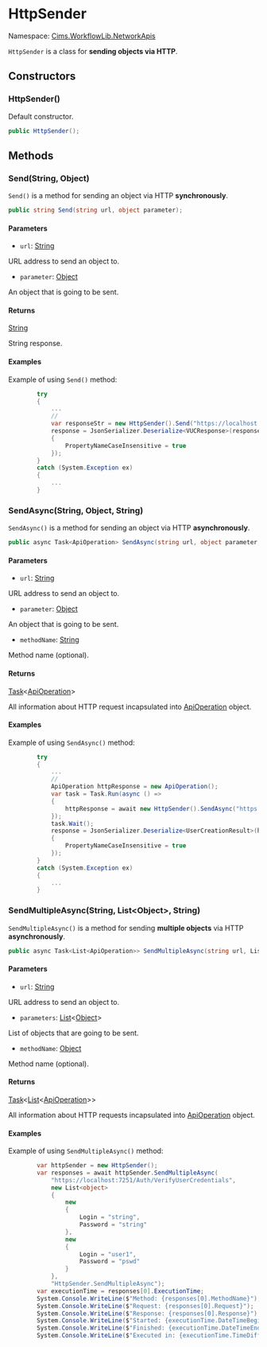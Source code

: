 # HttpSender

Namespace: [Cims.WorkflowLib.NetworkApis](Cims.WorkflowLib.NetworkApis.md)

`HttpSender` is a class for **sending objects via HTTP**.

## Constructors 

### HttpSender()

Default constructor.

```C#
public HttpSender();
```

## Methods

### Send(String, Object)

`Send()` is a method for sending an object via HTTP **synchronously**.

```C#
public string Send(string url, object parameter);
```

#### Parameters 

- `url`: [String](https://learn.microsoft.com/en-us/dotnet/api/system.string)

URL address to send an object to.

- `parameter`: [Object](https://learn.microsoft.com/en-us/dotnet/api/system.object)

An object that is going to be sent.

#### Returns 

[String](https://learn.microsoft.com/en-us/dotnet/api/system.string)

String response.

#### Examples 

Example of using `Send()` method: 
```C#
        try
        {
            ...
            // 
            var responseStr = new HttpSender().Send("https://localhost:7251/Auth/VerifyUserCredentials", request);
            response = JsonSerializer.Deserialize<VUCResponse>(responseStr, new JsonSerializerOptions
            {
                PropertyNameCaseInsensitive = true
            });
        }
        catch (System.Exception ex)
        {
            ...
        }
```

### SendAsync(String, Object, String)

`SendAsync()` is a method for sending an object via HTTP **asynchronously**.

```C#
public async Task<ApiOperation> SendAsync(string url, object parameter, string methodName = "");
```

#### Parameters 

- `url`: [String](https://learn.microsoft.com/en-us/dotnet/api/system.string)

URL address to send an object to.

- `parameter`: [Object](https://learn.microsoft.com/en-us/dotnet/api/system.object)

An object that is going to be sent.

- `methodName`: [String](https://learn.microsoft.com/en-us/dotnet/api/system.string)

Method name (optional).

#### Returns 

[Task](https://learn.microsoft.com/en-us/dotnet/api/system.threading.tasks.task-1)<[ApiOperation](../Models/ApiOperation.md)>

All information about HTTP request incapsulated into [ApiOperation](../Models/ApiOperation.md) object.

#### Examples

Example of using `SendAsync()` method: 
```C#
        try
        {
            ...
            // 
            ApiOperation httpResponse = new ApiOperation();
            var task = Task.Run(async () => 
            {
                httpResponse = await new HttpSender().SendAsync("https://localhost:7251/Auth/AddUser", request, "Auth/AddUser");
            });
            task.Wait();
            response = JsonSerializer.Deserialize<UserCreationResult>(httpResponse.Response, new JsonSerializerOptions
            {
                PropertyNameCaseInsensitive = true
            });
        }
        catch (System.Exception ex)
        {
            ...
        }
```

### SendMultipleAsync(String, List\<Object\>, String)

`SendMultipleAsync()` is a method for sending **multiple objects** via HTTP **asynchronously**.

```C#
public async Task<List<ApiOperation>> SendMultipleAsync(string url, List<object> parameters, string methodName = "");
```

#### Parameters 

- `url`: [String](https://learn.microsoft.com/en-us/dotnet/api/system.string)

URL address to send an object to.

- `parameters`: [List](https://learn.microsoft.com/en-us/dotnet/api/system.collections.generic.list-1)<[Object](https://learn.microsoft.com/en-us/dotnet/api/system.object)>

List of objects that are going to be sent.

- `methodName`: [Object](https://learn.microsoft.com/en-us/dotnet/api/system.object)

Method name (optional).

#### Returns 

[Task](https://learn.microsoft.com/en-us/dotnet/api/system.threading.tasks.task-1)<[List](https://learn.microsoft.com/en-us/dotnet/api/system.collections.generic.list-1)\<[ApiOperation](../Models/ApiOperation.md)>>

All information about HTTP requests incapsulated into [ApiOperation](../Models/ApiOperation.md) object.

#### Examples

Example of using `SendMultipleAsync()` method: 
```C#
        var httpSender = new HttpSender();
        var responses = await httpSender.SendMultipleAsync(
            "https://localhost:7251/Auth/VerifyUserCredentials", 
            new List<object>
            {
                new
                {
                    Login = "string",
                    Password = "string"
                },
                new
                {
                    Login = "user1",
                    Password = "pswd"
                }
            },
            "HttpSender.SendMultipleAsync");
        var executionTime = responses[0].ExecutionTime;
        System.Console.WriteLine($"Method: {responses[0].MethodName}");
        System.Console.WriteLine($"Request: {responses[0].Request}");
        System.Console.WriteLine($"Response: {responses[0].Response}");
        System.Console.WriteLine($"Started: {executionTime.DateTimeBegin}");
        System.Console.WriteLine($"Finished: {executionTime.DateTimeEnd}");
        System.Console.WriteLine($"Executed in: {executionTime.TimeDifference.Seconds}:{executionTime.TimeDifference.Milliseconds}");
```

